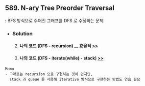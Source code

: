 ## 589. N-ary Tree Preorder Traversal

: BFS 방식으로 주어진 그래프를 DFS 로 수정하는 문제

- ### Solution

  2. #### 나의 코드 (DFS - recursion) __ 효율적 [>>](recursion.js)
  1. #### 나의 코드 (DFS - iterate(while) - stack) [>>](iterate_stack.js)

```
Memo
- 그래프는 recursion 으로 구현하는 것이 쉽지만, 
  stack 과 queue 를 사용해 iterative 방식으로 구현하는 방법도 연습 필요
```